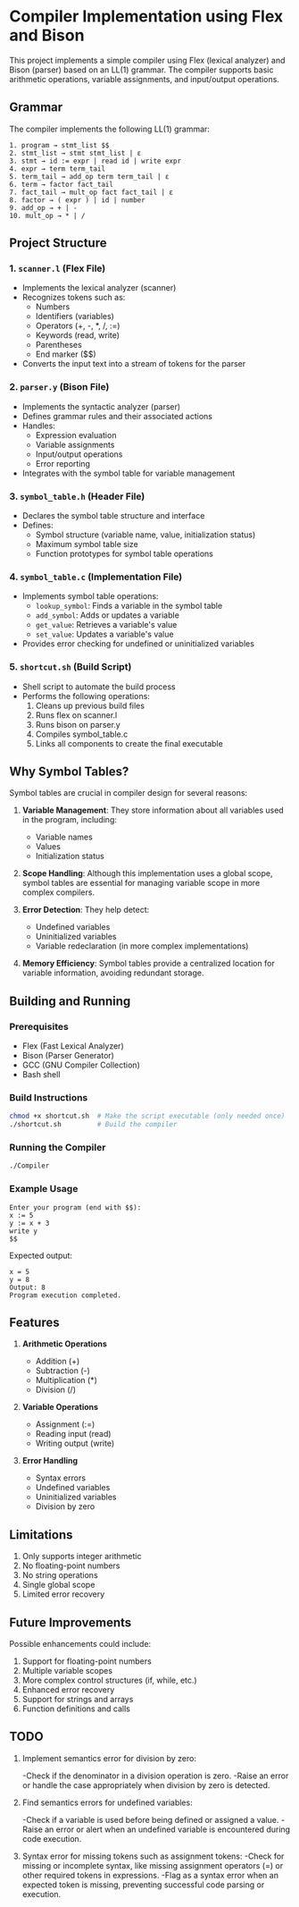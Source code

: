 # Compiler Implementation using Flex and Bison

This project implements a simple compiler using Flex (lexical analyzer) and Bison (parser) based on an LL(1) grammar. The compiler supports basic arithmetic operations, variable assignments, and input/output operations.

## Grammar

The compiler implements the following LL(1) grammar:
```
1. program → stmt_list $$
2. stmt_list → stmt stmt_list | ε
3. stmt → id := expr | read id | write expr
4. expr → term term_tail
5. term_tail → add_op term term_tail | ε
6. term → factor fact_tail
7. fact_tail → mult_op fact fact_tail | ε 
8. factor → ( expr ) | id | number
9. add_op → + | -
10. mult_op → * | /
```

## Project Structure

### 1. `scanner.l` (Flex File)
- Implements the lexical analyzer (scanner)
- Recognizes tokens such as:
  - Numbers
  - Identifiers (variables)
  - Operators (+, -, *, /, :=)
  - Keywords (read, write)
  - Parentheses
  - End marker ($$)
- Converts the input text into a stream of tokens for the parser

### 2. `parser.y` (Bison File)
- Implements the syntactic analyzer (parser)
- Defines grammar rules and their associated actions
- Handles:
  - Expression evaluation
  - Variable assignments
  - Input/output operations
  - Error reporting
- Integrates with the symbol table for variable management

### 3. `symbol_table.h` (Header File)
- Declares the symbol table structure and interface
- Defines:
  - Symbol structure (variable name, value, initialization status)
  - Maximum symbol table size
  - Function prototypes for symbol table operations

### 4. `symbol_table.c` (Implementation File)
- Implements symbol table operations:
  - `lookup_symbol`: Finds a variable in the symbol table
  - `add_symbol`: Adds or updates a variable
  - `get_value`: Retrieves a variable's value
  - `set_value`: Updates a variable's value
- Provides error checking for undefined or uninitialized variables

### 5. `shortcut.sh` (Build Script)
- Shell script to automate the build process
- Performs the following operations:
  1. Cleans up previous build files
  2. Runs flex on scanner.l
  3. Runs bison on parser.y
  4. Compiles symbol_table.c
  5. Links all components to create the final executable

## Why Symbol Tables?

Symbol tables are crucial in compiler design for several reasons:

1. **Variable Management**: They store information about all variables used in the program, including:
   - Variable names
   - Values
   - Initialization status

2. **Scope Handling**: Although this implementation uses a global scope, symbol tables are essential for managing variable scope in more complex compilers.

3. **Error Detection**: They help detect:
   - Undefined variables
   - Uninitialized variables
   - Variable redeclaration (in more complex implementations)

4. **Memory Efficiency**: Symbol tables provide a centralized location for variable information, avoiding redundant storage.

## Building and Running

### Prerequisites
- Flex (Fast Lexical Analyzer)
- Bison (Parser Generator)
- GCC (GNU Compiler Collection)
- Bash shell

### Build Instructions
```bash
chmod +x shortcut.sh  # Make the script executable (only needed once)
./shortcut.sh         # Build the compiler
```

### Running the Compiler
```bash
./Compiler
```

### Example Usage
```
Enter your program (end with $$):
x := 5
y := x + 3
write y
$$
```

Expected output:
```
x = 5
y = 8
Output: 8
Program execution completed.
```

## Features

1. **Arithmetic Operations**
   - Addition (+)
   - Subtraction (-)
   - Multiplication (*)
   - Division (/)

2. **Variable Operations**
   - Assignment (:=)
   - Reading input (read)
   - Writing output (write)

3. **Error Handling**
   - Syntax errors
   - Undefined variables
   - Uninitialized variables
   - Division by zero

## Limitations

1. Only supports integer arithmetic
2. No floating-point numbers
3. No string operations
4. Single global scope
5. Limited error recovery

## Future Improvements

Possible enhancements could include:
1. Support for floating-point numbers
2. Multiple variable scopes
3. More complex control structures (if, while, etc.)
4. Enhanced error recovery
5. Support for strings and arrays
6. Function definitions and calls

## TODO

1. Implement semantics error for division by zero:
   
    -Check if the denominator in a division operation is zero.
    -Raise an error or handle the case appropriately when division by zero is detected.
  
2. Find semantics errors for undefined variables:
   
    -Check if a variable is used before being defined or assigned a value.
    -Raise an error or alert when an undefined variable is encountered during code execution.
   
3. Syntax error for missing tokens such as assignment tokens:
    -Check for missing or incomplete syntax, like missing assignment operators (=) or other required tokens in expressions.
    -Flag as a syntax error when an expected token is missing, preventing successful code parsing or execution.
